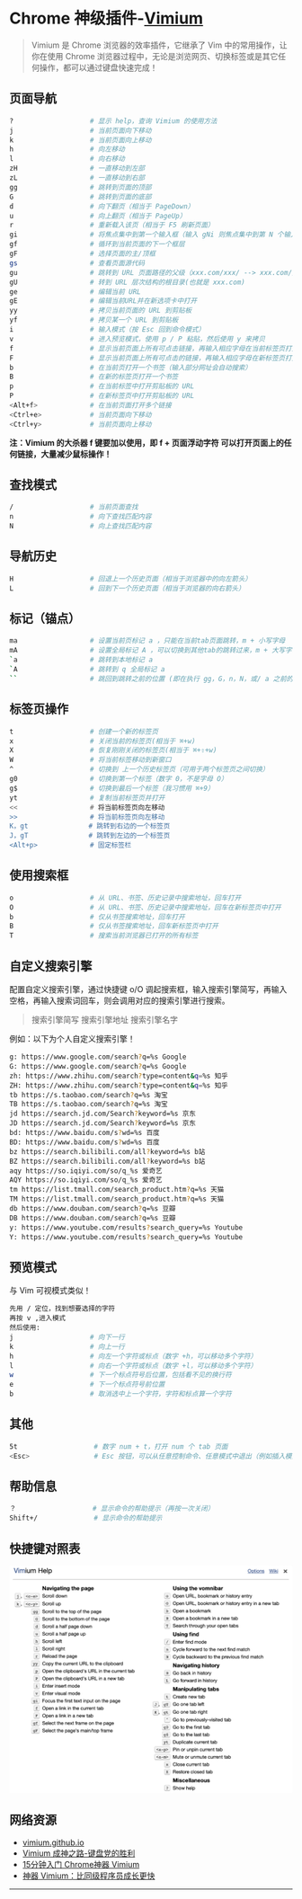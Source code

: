 
# Chrome 神级插件-[Vimium](https://github.com/philc/vimium)

> Vimium 是 Chrome 浏览器的效率插件，它继承了 Vim 中的常用操作，让你在使用 Chrome 浏览器过程中，无论是浏览网页、切换标签或是其它任何操作，都可以通过键盘快速完成！



## 页面导航

```bash
?                   # 显示 help，查询 Vimium 的使用方法
j                   # 当前页面向下移动
k                   # 当前页面向上移动
h                   # 向左移动
l                   # 向右移动
zH                  # 一直移动到左部
zL                  # 一直移动到右部
gg                  # 跳转到页面的顶部
G                   # 跳转到页面的底部
d                   # 向下翻页（相当于 PageDown）
u                   # 向上翻页（相当于 PageUp）
r                   # 重新载入该页（相当于 F5 刷新页面）
gi                  # 将焦点集中到第一个输入框（输入 gNi 则焦点集中到第 N 个输入框）
gf                  # 循环到当前页面的下一个框层
gF                  # 选择页面的主/顶框
gs                  # 查看页面源代码
gu                  # 跳转到 URL 页面路径的父级（xxx.com/xxx/ --> xxx.com/）
gU                  # 转到 URL 层次结构的根目录(也就是 xxx.com)
ge                  # 编辑当前 URL
gE                  # 编辑当前URL并在新选项卡中打开
yy                  # 拷贝当前页面的 URL 到剪贴板
yf                  # 拷贝某一个 URL 到剪贴板
i                   # 输入模式（按 Esc 回到命令模式）
v                   # 进入预览模式，使用 p / P 粘贴，然后使用 y 来拷贝
f                   # 显示当前页面上所有可点击链接，再输入相应字母在当前标签页打开
F                   # 显示当前页面上所有可点击的链接，再输入相应字母在新标签页打开
b                   # 在当前页打开一个书签（输入部分网址会自动搜索）
B                   # 在新的标签页打开一个书签
p                   # 在当前标签中打开剪贴板的 URL	
P                   # 在新标签页中打开剪贴板的 URL
<Alt+f>             # 在当前页面打开多个链接
<Ctrl+e>            # 当前页面向下移动
<Ctrl+y>            # 当前页面向上移动
```

**注：Vimium 的大杀器 f 键要加以使用，即 f + 页面浮动字符 可以打开页面上的任何链接，大量减少鼠标操作！**



## 查找模式

```bash
/                   # 当前页面查找
n                   # 向下查找匹配内容
N                   # 向上查找匹配内容
```



## 导航历史

```bash
H                   # 回退上一个历史页面（相当于浏览器中的向左箭头）
L                   # 回到下一个历史页面（相当于浏览器的向右箭头）
```



## 标记（锚点）

```bash
ma                  # 设置当前页标记 a ，只能在当前tab页面跳转，m + 小写字母
mA                  # 设置全局标记 A ，可以切换到其他tab的跳转过来，m + 大写字母
`a                  # 跳转到本地标记 a
`A                  # 跳转到 q 全局标记 a
``                  # 跳回到跳转之前的位置 (即在执行 gg，G，n，N，或/ a 之前的位置）
```



## 标签页操作

```bash
t                   # 创建一个新的标签页
x                   # 关闭当前的标签页(相当于 ⌘+w)
X                   # 恢复刚刚关闭的标签页(相当于 ⌘+⇧+w)
W                   # 将当前标签移动到新窗口
^                   # 切换到 上一个历史标签页（可用于两个标签页之间切换）
g0                  # 切换到第一个标签（数字 0，不是字母 O）
g$                  # 切换到最后一个标签（我习惯用 ⌘+9）
yt                  # 复制当前标签页并打开
<<                  # 将当前标签页向左移动
>>                  # 将当前标签页向左移动
K，gt               # 跳转到右边的一个标签页
J，gT               # 跳转到左边的一个标签页
<Alt+p>             # 固定标签栏
```



## 使用搜索框

```bash
o                   # 从 URL、书签、历史记录中搜索地址，回车打开
O                   # 从 URL、书签、历史记录中搜索地址，回车在新标签页中打开
b                   # 仅从书签搜索地址，回车打开
B                   # 仅从书签搜索地址，回车新标签页中打开
T                   # 搜索当前浏览器已打开的所有标签
```



## 自定义搜索引擎

配置自定义搜索引擎，通过快捷键 o/O 调起搜索框，输入搜索引擎简写，再输入空格，再输入搜索词回车，则会调用对应的搜索引擎进行搜索。

> 搜索引擎简写 搜索引擎地址 搜索引擎名字

例如：以下为个人自定义搜索引擎！

```bash
g: https://www.google.com/search?q=%s Google
G: https://www.google.com/search?q=%s Google
zh: https://www.zhihu.com/search?type=content&q=%s 知乎
ZH: https://www.zhihu.com/search?type=content&q=%s 知乎
tb https://s.taobao.com/search?q=%s 淘宝
TB https://s.taobao.com/search?q=%s 淘宝
jd https://search.jd.com/Search?keyword=%s 京东
JD https://search.jd.com/Search?keyword=%s 京东
bd: https://www.baidu.com/s?wd=%s 百度
BD: https://www.baidu.com/s?wd=%s 百度
bz https://search.bilibili.com/all?keyword=%s b站
BZ https://search.bilibili.com/all?keyword=%s b站
aqy https://so.iqiyi.com/so/q_%s 爱奇艺
AQY https://so.iqiyi.com/so/q_%s 爱奇艺
tm https://list.tmall.com/search_product.htm?q=%s 天猫
TM https://list.tmall.com/search_product.htm?q=%s 天猫
db https://www.douban.com/search?q=%s 豆瓣
DB https://www.douban.com/search?q=%s 豆瓣
y: https://www.youtube.com/results?search_query=%s Youtube
Y: https://www.youtube.com/results?search_query=%s Youtube
```



## 预览模式

与 Vim 可视模式类似！

```bash
先用 / 定位，找到想要选择的字符
再按 v ,进入模式
然后使用:
j                   # 向下一行
k                   # 向上一行
h                   # 向左一个字符或标点（数字 +h，可以移动多个字符）
l                   # 向右一个字符或标点（数字 +l，可以移动多个字符）
w                   # 下一个标点符号后位置，包括看不见的换行符
e                   # 下一个标点符号前位置
b                   # 取消选中上一个字符，字符和标点算一个字符
```



## 其他

```bash
5t                   # 数字 num + t，打开 num 个 tab 页面
<Esc>                # Esc 按钮，可以从任意控制命令、任意模式中退出（例如插入模式、查找模式）
```



## 帮助信息

```bash
？                   # 显示命令的帮助提示（再按一次关闭）
Shift+/              # 显示命令的帮助提示
```



## 快捷键对照表

![vimium.png](vimium.png)



## 网络资源

- [vimium.github.io](https://vimium.github.io/)
- [Vimium 成神之路-键盘党的胜利](https://zhuanlan.zhihu.com/p/64533566)
- [15分钟入门 Chrome神器 Vimium](https://www.jianshu.com/p/849d6b21e02e)
- [神器 Vimium：比同级程序员成长更快](https://zhuanlan.zhihu.com/p/38179086)



---
